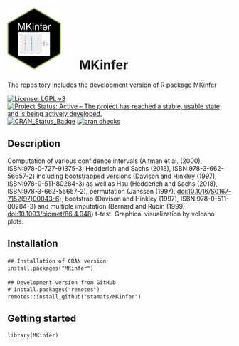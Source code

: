 # <img src="https://github.com/stamats/MKinfer/raw/master/hex-MKinfer.png" alt="MKdescr" width="120"/> &emsp; MKinfer
The repository includes the development version of R package MKinfer

[![License: LGPL v3](https://img.shields.io/badge/License-LGPL%20v3-blue.svg)](https://www.gnu.org/licenses/lgpl-3.0)
[![Project Status: Active – The project has reached a stable, usable state and is being actively developed.](https://www.repostatus.org/badges/latest/active.svg)](https://www.repostatus.org/#active)
[![CRAN_Status_Badge](http://www.r-pkg.org/badges/version/MKinfer)](http://cran.r-project.org/package=MKinfer)
[![cran checks](https://cranchecks.info/badges/summary/MKinfer)](https://cran.r-project.org/web/checks/check_results_MKinfer.html)

## Description
Computation of various confidence intervals (Altman et al. (2000), ISBN:978-0-727-91375-3; 
Hedderich and Sachs (2018), ISBN:978-3-662-56657-2) including bootstrapped versions 
(Davison and Hinkley (1997), ISBN:978-0-511-80284-3) as well as 
Hsu (Hedderich and Sachs (2018), ISBN:978-3-662-56657-2), 
permutation (Janssen (1997), <doi:10.1016/S0167-7152(97)00043-6>), 
bootstrap (Davison and Hinkley (1997), ISBN:978-0-511-80284-3) and 
multiple imputation (Barnard and Rubin (1999), <doi:10.1093/biomet/86.4.948>) t-test.
Graphical visualization by volcano plots.

## Installation

```{r, eval = FALSE}
## Installation of CRAN version
install.packages("MKinfer")

## Development version from GitHub
# install.packages("remotes")
remotes::install_github("stamats/MKinfer")
```

## Getting started

```{r}
library(MKinfer)
```
